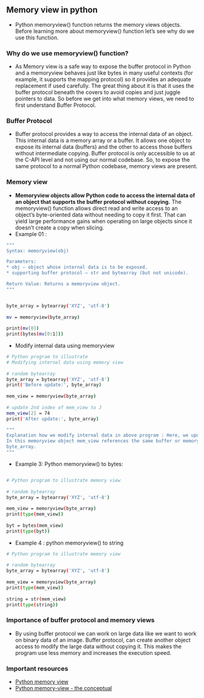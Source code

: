 ## Memory view in python
* Python memoryview() function returns the memory views objects. Before learning more about memoryview() function let’s see why do we use this function.

### Why do we use memoryview() function? 
* As Memory view is a safe way to expose the buffer protocol in Python and a memoryview behaves just like bytes in many useful contexts (for example, it supports the mapping protocol) so it provides an adequate replacement if used carefully. The great thing about it is that it uses the buffer protocol beneath the covers to avoid copies and just juggle pointers to data. So before we get into what memory views, we need to first understand Buffer Protocol.

### Buffer Protocol
* Buffer protocol provides a way to access the internal data of an object. This internal data is a memory array or a buffer. It allows one object to expose its internal data (buffers) and the other to access those buffers without intermediate copying. Buffer protocol is only accessible to us at the C-API level and not using our normal codebase. So, to expose the same protocol to a normal Python codebase, memory views are present.

### Memory view
* **Memoryview objects allow Python code to access the internal data of an object that supports the buffer protocol without copying.** The memoryview() function allows direct read and write access to an object’s byte-oriented data without needing to copy it first. That can yield large performance gains when operating on large objects since it doesn’t create a copy when slicing.
* Example 01 : 
```bash
"""
Syntax: memoryview(obj)

Parameters:
* obj – object whose internal data is to be exposed.
* supporting buffer protocol – str and bytearray (but not unicode).

Return Value: Returns a memoryview object. 
"""


byte_array = bytearray('XYZ', 'utf-8')
 
mv = memoryview(byte_array)
 
print(mv[0])
print(bytes(mv[0:1]))
```

* Modify internal data using memoryview
```bash
# Python program to illustrate
# Modifying internal data using memory view
 
# random bytearray
byte_array = bytearray('XYZ', 'utf-8')
print('Before update:', byte_array)
 
mem_view = memoryview(byte_array)
 
# update 2nd index of mem_view to J
mem_view[2] = 74
print('After update:', byte_array) 

"""
Explanation how we modify internal data in above program : Here, we updated the memory view’s 2nd index to ASCII value as 74 (J).
In this memoryview object mem_view references the same buffer or memory and updating the index in mem_view and it also updates 
byte_array.
"""
```

* Example 3: Python memoryview() to bytes:
```bash

# Python program to illustrate memory view
 
# random bytearray
byte_array = bytearray('XYZ', 'utf-8')
 
mem_view = memoryview(byte_array)
print(type(mem_view))
 
byt = bytes(mem_view)
print(type(byt))
```

* Example 4 : python memoryview() to string
```bash
# Python program to illustrate memory view
 
# random bytearray
byte_array = bytearray('XYZ', 'utf-8')
 
mem_view = memoryview(byte_array)
print(type(mem_view))
 
string = str(mem_view)
print(type(string)) 
```

### Importance of buffer protocol and memory views
* By using buffer protocol we can work on large data like we want to work on binary data of an image. Buffer protocol, can create another object access to modify the large data without copying it. This makes the program use less memory and increases the execution speed.

### Important resources
* [Python memory view](https://www.geeksforgeeks.org/memoryview-in-python/)
* [Python memory-view - the conceptual](https://www.youtube.com/watch?v=Put8bdi-PUg)